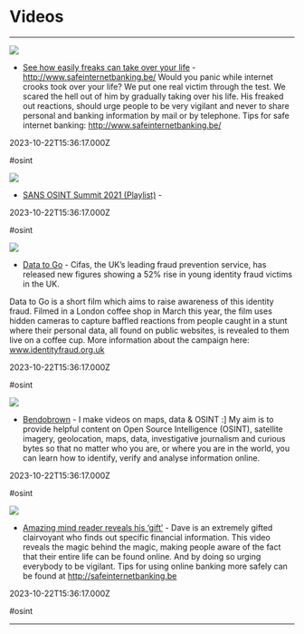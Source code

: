 # Videos

---

![](https://i.ytimg.com/vi/Rn4Rupla11M/maxresdefault.jpg)

- [See how easily freaks can take over your life](https://www.youtube.com/watch?v=Rn4Rupla11M) - http://www.safeinternetbanking.be/ Would you panic while internet crooks took over your life? We put one real victim through the test.  We scared the hell out of him by gradually taking over his life. His freaked out reactions, should urge people to be very vigilant and never to share personal and banking information by mail or by telephone. Tips for safe internet banking: http://www.safeinternetbanking.be/

2023-10-22T15:36:17.000Z

#osint

![](https://i.ytimg.com/vi/KpnVjE8bSvQ/hqdefault.jpg)

- [SANS OSINT Summit 2021 (Playlist)](https://www.youtube.com/playlist?list=PLs4eo9Tja8bj3jJvv42LxOkhc2_ylpS9y) - 

2023-10-22T15:36:17.000Z

#osint

![](https://i.ytimg.com/vi/_YRs28yBYuI/maxresdefault.jpg)

- [Data to Go](https://www.youtube.com/watch?v=_YRs28yBYuI) - Cifas, the UK’s leading fraud prevention service, has released new figures showing a 52% rise in young identity fraud victims in the UK.

Data to Go is a short film which aims to raise awareness of this identity fraud. Filmed in a London coffee shop in March this year, the film uses hidden cameras to capture baffled reactions from people caught in a stunt where their personal data, all found on public websites, is revealed to them live on a coffee cup.
More information about the campaign here: www.identityfraud.org.uk

2023-10-22T15:36:17.000Z

#osint

![](https://yt3.googleusercontent.com/a1gRIp__7hGMwz-Z_PCoXz5DCsDc3sRSQFu1PwMrUJihZcsYbhRz6q71-f4XjqLzoMceEQxaHQ=s900-c-k-c0x00ffffff-no-rj)

- [Bendobrown](https://www.youtube.com/c/Bendobrown) - I make videos on maps, data & OSINT :]  My aim is to provide helpful content on Open Source Intelligence (OSINT), satellite imagery, geolocation, maps, data, investigative journalism and curious bytes so that no matter who you are, or where you are in the world, you can learn how to identify, verify and analyse information online.

2023-10-22T15:36:17.000Z

#osint

![](https://i.ytimg.com/vi/F7pYHN9iC9I/maxresdefault.jpg)

- [Amazing mind reader reveals his ‘gift’](https://www.youtube.com/watch?v=F7pYHN9iC9I) - Dave is an extremely gifted clairvoyant who finds out specific financial information. This video reveals the magic behind the magic, making people aware of the fact that their entire life can be found online. And by doing so urging everybody to be vigilant. Tips for using online banking more safely can be found at  http://safeinternetbanking.be

2023-10-22T15:36:17.000Z

#osint

---

